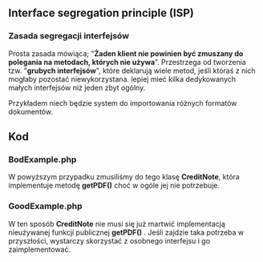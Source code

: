 ## Interface segregation principle (ISP)
### Zasada segregacji interfejsów

Prosta zasada mówiąca; "**Żaden klient nie powinien być zmuszany do polegania na metodach, których nie używa**”.
Przestrzega od tworzenia tzw. "**grubych interfejsów**", które deklarują wiele metod, jeśli któraś z nich mogłaby pozostać niewykorzystana.
lepiej mieć kilka dedykowanych małych interfejsów niż jeden zbyt ogólny.

Przykładem niech będzie system do importowania różnych formatów dokumentów.

## Kod
### BodExample.php

W powyższym przypadku zmusiliśmy do tego klasę **CreditNote**, która implementuje metodę **getPDF()** choć w ogóle jej nie potrzebuje.

### GoodExample.php

W ten sposób **CreditNote** nie musi się już martwić implementacją nieużywanej funkcji publicznej **getPDF()** . Jeśli zajdzie taka potrzeba w przyszłości, wystarczy skorzystać z osobnego interfejsu i go zaimplementować.